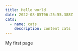 ```yaml
---
title: Hello world
date: 2022-08-05T06:25:55.388Z
cats:
  - name: cats
    description: content cats
---
```

My first page

